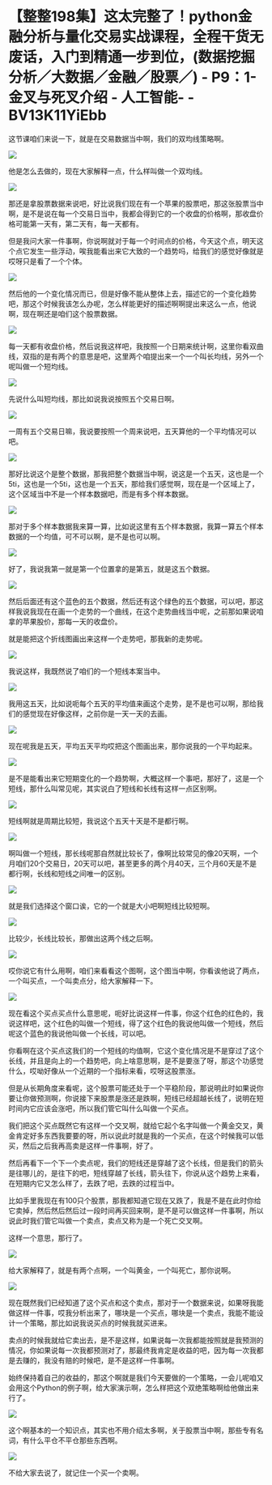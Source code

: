 # 【整整198集】这太完整了！python金融分析与量化交易实战课程，全程干货无废话，入门到精通一步到位，(数据挖掘分析／大数据／金融／股票／) - P9：1-金叉与死叉介绍 - 人工智能- - BV13K11YiEbb

这节课咱们来说一下，就是在交易数据当中啊，我们的双均线策略啊。

![](img/b3cfc27e969a2a5116905e3c3d292d55_1.png)

他是怎么去做的，现在大家解释一点，什么样叫做一个双均线。

![](img/b3cfc27e969a2a5116905e3c3d292d55_3.png)

那还是拿股票数据来说吧，好比说我们现在有一个苹果的股票吧，那这张股票当中啊，是不是说在每一个交易日当中，我都会得到它的一个收盘的价格啊，那收盘价格可能第一天有，第二天有，每一天都有。

但是我问大家一件事啊，你说啊就对于每一个时间点的价格，今天这个点，明天这个点它发生一些浮动，唉我能看出来它大致的一个趋势吗，给我们的感觉好像就是哎呀只是看了一个个体。



![](img/b3cfc27e969a2a5116905e3c3d292d55_5.png)

然后他的一个变化情况而已，但是好像不能从整体上去，描述它的一个变化趋势吧，那这个时候我该怎么办呢，怎么样能更好的描述啊啊提出来这么一点，他说啊，现在啊还是咱们这个股票数据。



![](img/b3cfc27e969a2a5116905e3c3d292d55_7.png)

每一天都有收盘价格，然后说我这样吧，我按照一个日期来统计啊，这里你看双曲线，双指的是有两个的意思是吧，这里两个咱提出来一个一个叫长均线，另外一个呢叫做一个短均线。



![](img/b3cfc27e969a2a5116905e3c3d292d55_9.png)

先说什么叫短均线，那比如说我说按照五个交易日啊。

![](img/b3cfc27e969a2a5116905e3c3d292d55_11.png)

一周有五个交易日嘛，我说要按照一个周来说吧，五天算他的一个平均情况可以吧。

![](img/b3cfc27e969a2a5116905e3c3d292d55_13.png)

那好比说这个是整个数据，那我把整个数据当中啊，说这是一个五天，这也是一个5ti，这也是一个5ti，这也是一个五天，那给我们感觉啊，现在是一个区域上了，这个区域当中不是一个样本数据吧，而是有多个样本数据。



![](img/b3cfc27e969a2a5116905e3c3d292d55_15.png)

那对于多个样本数据我来算一算，比如说这里有五个样本数据，我算一算五个样本数据的一个均值，可不可以啊，是不是也可以啊。



![](img/b3cfc27e969a2a5116905e3c3d292d55_17.png)

好了，我说我第一就是第一个位置拿的是第五，就是这五个数据。

![](img/b3cfc27e969a2a5116905e3c3d292d55_19.png)

然后后面还有这个蓝色的五个数据，然后还有这个绿色的五个数据，可以吧，那这样我说我现在在画一个走势的一个曲线，在这个走势曲线当中呢，之前那如果说咱拿的苹果股价，那每一天的收盘价。

就是能把这个折线图画出来这样一个走势吧，那我新的走势呢。

![](img/b3cfc27e969a2a5116905e3c3d292d55_21.png)

我说这样，我既然说了咱们的一个短线本案当中。

![](img/b3cfc27e969a2a5116905e3c3d292d55_23.png)

我用这五天，比如说呃每个五天的平均值来画这个走势，是不是也可以啊，那给我们的感觉现在好像这样，之前你是一天一天的去画。



![](img/b3cfc27e969a2a5116905e3c3d292d55_25.png)

现在呢我是五天，平均五天平均哎把这个图画出来，那你说我的一个平均起来。

![](img/b3cfc27e969a2a5116905e3c3d292d55_27.png)

是不是能看出来它短期变化的一个趋势啊，大概这样一个事吧，那好了，这是一个短线，那什么叫常见呢，其实说白了短线和长线有这样一点区别啊。



![](img/b3cfc27e969a2a5116905e3c3d292d55_29.png)

短线啊就是周期比较短，我说这个五天十天是不是都行啊。

![](img/b3cfc27e969a2a5116905e3c3d292d55_31.png)

啊叫做一个短线，那长线呢那自然就比较长了，像啊比较常见的像20天啊，一个月咱们20个交易日，20天可以吧，甚至更多的两个月40天，三个月60天是不是都行啊，长线和短线之间唯一的区别。



![](img/b3cfc27e969a2a5116905e3c3d292d55_33.png)

就是我们选择这个窗口诶，它的一个就是大小吧啊短线比较短啊。

![](img/b3cfc27e969a2a5116905e3c3d292d55_35.png)

比较少，长线比较长，那做出这两个线之后啊。

![](img/b3cfc27e969a2a5116905e3c3d292d55_37.png)

哎你说它有什么用啊，咱们来看看这个图啊，这个图当中啊，你看诶他说了两点，一个叫买点，一个叫卖点分，给大家解释一下。



![](img/b3cfc27e969a2a5116905e3c3d292d55_39.png)

现在看这个买点买点什么意思呢，呃好比说这样一件事，你这个红色的红色的，我说这样吧，这个红色的叫做一个短线，得了这个红色的我说他叫做一个短线，然后呢这个蓝色的我说他叫做一个长线，可以吧。

你看啊在这个买点这我们的一个短线的均值啊，它这个变化情况是不是穿过了这个长线，并且是向上的一个趋势吧，向上啥意思啊，是不是要涨了呀，那这个功感觉什么，哎呦好像从一个近期的一个指标来看，哎呀这股票涨。

但是从长期角度来看呢，这个股票可能还处于一个平稳阶段，那说明此时如果说你要让你做预测啊，你说接下来股票是涨还是跌啊，短线已经超越长线了，说明在短时间内它应该会涨吧，所以我们管它叫什么叫做一个买点。

我们把这个买点既然它有这样一个交叉啊，就给它起个名字叫做一个黄金交叉，黄金肯定好多东西我要要的呀，所以说此时就是我的一个买点，在这个时候我可以低买，然后之后我再高卖是这样一件事啊，好了。

然后再看下一个下一个卖点呢，我们的短线还是穿越了这个长线，但是我们的箭头是往哪儿的，是往下的吧，短线穿越了长线，箭头往下，你说从这个趋势上来看，在短期内它又怎么样了，去跌了吧，去跌的过程当中。

比如手里我现在有100只个股票，那我都知道它现在又跌了，我是不是在此时你给它卖掉，然后然后然后过一段时间再买回来啊，是不是可以做这样一件事啊，所以说此时我们管它叫做一个卖点，卖点又称为是一个死亡交叉啊。

这样一个意思，那行了。

![](img/b3cfc27e969a2a5116905e3c3d292d55_41.png)

给大家解释了，就是有两个点啊，一个叫黄金，一个叫死亡，那你说啊。

![](img/b3cfc27e969a2a5116905e3c3d292d55_43.png)

现在既然我们已经知道了这个买点和这个卖点，那对于一个数据来说，如果呀我能做这样一件事，哎我分析出来了，哪块是一个买点，哪块是一个卖点，我能不能设计一个策略，那比如说我说买点的时候我就买进来。

卖点的时候我就给它卖出去，是不是这样，如果说每一次我都能按照就是我预测的情况，你如果说每一次我都预测对了，那最终我肯定是收益的吧，因为每一次我都是去赚的，我没有赔的时候吧，是不是这样一件事啊。

始终保持着自己的收益的，那这个啊就是我们今天要做的一个策略，一会儿呢咱又会用这个Python的例子啊，给大家演示啊，怎么样把这个双绝策略啊给他做出来行了。



![](img/b3cfc27e969a2a5116905e3c3d292d55_45.png)

这个啊基本的一个知识点，其实也不用介绍太多啊，关于股票当中啊，那些专有名词，有什么平仓不平仓那些东西啊。



![](img/b3cfc27e969a2a5116905e3c3d292d55_47.png)

不给大家去说了，就记住一个买一个卖啊。